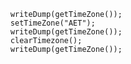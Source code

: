 ```luceescript+trycf
	writeDump(getTimeZone());
	setTimeZone("AET");
	writeDump(getTimeZone());
	clearTimezone();
	writeDump(getTimeZone());
```